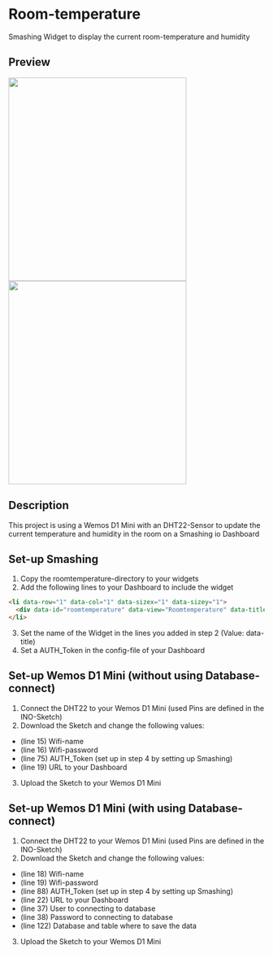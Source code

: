# Room-temperature
Smashing Widget to display the current room-temperature and humidity

## Preview
<img src="https://i.postimg.cc/QdLkKtCk/Room-temperature-Widget.png" width="350" height="400">
<img src="https://i.postimg.cc/RhkxpCy0/IMG-1643.jpg" width="350" height="400">

## Description
This project is using a Wemos D1 Mini with an DHT22-Sensor to update the current temperature and humidity in the room on a Smashing io Dashboard

## Set-up Smashing
1. Copy the roomtemperature-directory to your widgets
2. Add the following lines to your Dashboard to include the widget
```html
<li data-row="1" data-col="1" data-sizex="1" data-sizey="1">
  <div data-id="roomtemperature" data-view="Roomtemperature" data-title="Wohnzimmer" ></div>
</li>
```
3. Set the name of the Widget in the lines you added in step 2 (Value: data-title)
4. Set a AUTH_Token in the config-file of your Dashboard

## Set-up Wemos D1 Mini (without using Database-connect)
1. Connect the DHT22 to your Wemos D1 Mini (used Pins are defined in the INO-Sketch)
2. Download the Sketch and change the following values:
 - (line 15) Wifi-name
 - (line 16) Wifi-password
 - (line 75) AUTH_Token (set up in step 4 by setting up Smashing)
 - (line 19) URL to your Dashboard
3. Upload the Sketch to your Wemos D1 Mini

## Set-up Wemos D1 Mini (with using Database-connect)
1. Connect the DHT22 to your Wemos D1 Mini (used Pins are defined in the INO-Sketch)
2. Download the Sketch and change the following values:
 - (line 18) Wifi-name
 - (line 19) Wifi-password
 - (line 88) AUTH_Token (set up in step 4 by setting up Smashing)
 - (line 22) URL to your Dashboard
 - (line 37) User to connecting to database
 - (line 38) Password to connecting to database
 - (line 122) Database and table where to save the data
3. Upload the Sketch to your Wemos D1 Mini
